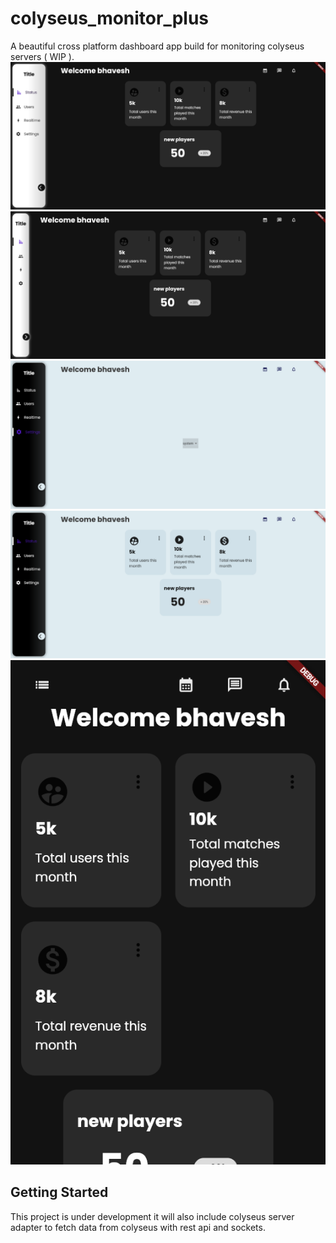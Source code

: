 # colyseus_monitor_plus

 A beautiful cross platform dashboard app build for monitoring colyseus servers ( WIP ).
 ![alt text](./screenshots/dark1.png)
 ![alt text](./screenshots/dark2.png)
  ![alt text](./screenshots/light1.png)
   ![alt text](./screenshots/light2.png)
     ![alt text](./screenshots/mobile.png)

## Getting Started

This project is under development it will also include colyseus server adapter to fetch data from colyseus with rest api and sockets.
